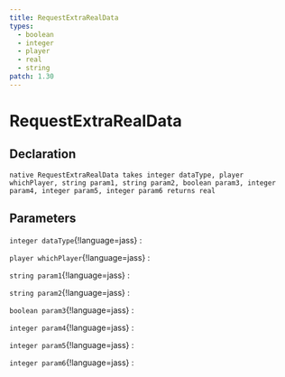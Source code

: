 ```yaml
---
title: RequestExtraRealData
types:
  - boolean
  - integer
  - player
  - real
  - string
patch: 1.30
---
```


# RequestExtraRealData

## Declaration

```jass
native RequestExtraRealData takes integer dataType, player whichPlayer, string param1, string param2, boolean param3, integer param4, integer param5, integer param6 returns real
```

## Parameters
`integer dataType`{!language=jass}
: 

`player whichPlayer`{!language=jass}
: 

`string param1`{!language=jass}
: 

`string param2`{!language=jass}
: 

`boolean param3`{!language=jass}
: 

`integer param4`{!language=jass}
: 

`integer param5`{!language=jass}
: 

`integer param6`{!language=jass}
: 

